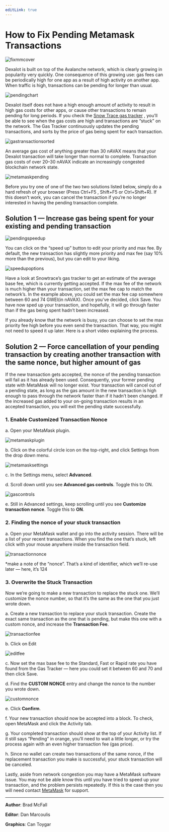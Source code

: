 ```yaml
---
editLink: true
---
```


# How to Fix Pending Metamask Transactions

 ![fixmmcover](/images/recovrmmtxn/fixpendngcvr.png)

 Dexalot is built on top of the Avalanche network, which is clearly growing in popularity very quickly. One consequence of this growing use: gas fees can be periodically high for one app as a result of high activity on another app. When traffic is high, transactions can be pending for longer than usual.

 ![pendingchart](/images/recovrmmtxn/pendngchrt.png)

Dexalot itself does not have a high enough amount of activity to result in high gas costs for other apps, or cause other transactions to remain pending for long periods. If you check the [Snow Trace gas tracker](https://snowtrace.io/gastracker) , you’ll be able to see when the gas costs are high and transactions are “stuck” on the network. The Gas Tracker continuously updates the pending transactions, and sorts by the price of gas being spent for each transaction.

 ![gastransactionsorted](/images/recovrmmtxn/gastxnsortd.png)

An average gas cost of anything greater than 30 nAVAX means that your Dexalot transaction will take longer than normal to complete. Transaction gas costs of over 20–30 nAVAX indicate an increasingly congested blockchain network state.

 ![metamaskpending](/images/recovrmmtxn/mmpending.png)

Before you try one of one of the two two solutions listed below, simply do a hard refresh of your browser (Press Ctrl+F5 , Shift+F5 or Ctrl+Shift+R). If this doesn’t work, you can cancel the transaction if you’re no longer interested in having the pending transaction complete.

## Solution 1 — Increase gas being spent for your existing and pending transaction

![pendingspeedup](/images/recovrmmtxn/pendngspeedup.png)

You can click on the “speed up” button to edit your priority and max fee. By default, the new transaction has slightly more priority and max fee (say 10% more than the previous), but you can edit to your liking.

![speedupoptions](/images/recovrmmtxn/speedpopts.png)

Have a look at Snowtrace’s gas tracker to get an estimate of the average base fee, which is currently getting accepted. If the max fee of the network is much higher than your transaction, set the max fee cap to match the network’s. In the example above, you could set the max fee cap somewhere between 60 and 74 GWEI(in nAVAX). Once you’ve decided, click Save. You have now sped up your transaction, and hopefully, it will go through faster than if the gas being spent hadn’t been increased.

If you already know that the network is busy, you can choose to set the max priority fee high before you even send the transaction. That way, you might not need to speed it up later. Here is a short video explaining the process.

<VidStack src="youtube/gsfJywNxpi4" />

## Solution 2 — Force cancellation of your pending transaction by creating another transaction with the same nonce, but higher amount of gas

If the new transaction gets accepted, the nonce of the pending transaction will fail as it has already been used. Consequently, your former pending state with MetaMask will no longer exist. Your transaction will cancel out of a pending state, as long as the gas amount in the new transaction is high enough to pass through the network faster than if it hadn’t been changed. If the increased gas added to your on-going transaction results in an accepted transaction, you will exit the pending state successfully.

### 1. Enable Customized Transaction Nonce
a. Open your MetaMask plugin.

![metamaskplugin](/images/recovrmmtxn/mmplgin.png)

b. Click on the colorful circle icon on the top-right, and click Settings from the drop down menu.

![metamasksettings](/images/recovrmmtxn/mmstngs.png)

c. In the Settings menu, select **Advanced**.

d. Scroll down until you see **Advanced gas controls**. Toggle this to ON.

![gascontrols](/images/recovrmmtxn/gscntlrs.png)

e. Still in Advanced settings, keep scrolling until you see **Customize transaction nonce**. Toggle this to **ON**.

### 2. Finding the nonce of your stuck transaction
a. Open your MetaMask wallet and go into the activity session. There will be a list of your recent transactions. When you find the one that’s stuck, left click with your mouse anywhere inside the transaction field.

![transactionnonce](/images/recovrmmtxn/txnnonce.png)

*make a note of the “nonce”. That’s a kind of identifier, which we’ll re-use later — here, it’s 124

### 3. Overwrite the Stuck Transaction
Now we’re going to make a new transaction to replace the stuck one. We’ll customize the nonce number, so that it’s the same as the one that you just wrote down.

a. Create a new transaction to replace your stuck transaction. Create the exact same transaction as the one that is pending, but make this one with a custom nonce, and increase the **Transaction Fee**.

![transactionfee](/images/recovrmmtxn/txnfee.png)

b. Click on Edit

![editfee](/images/recovrmmtxn/edtfee.png)

c. Now set the max base fee to the Standard, Fast or Rapid rate you have found from the Gas Tracker — here you could set it between 60 and 70 and then click Save.

d. Find the **CUSTOM NONCE** entry and change the nonce to the number you wrote down.

![customnonce](/images/recovrmmtxn/cstmnonce.png)

e. Click **Confirm**.

f. Your new transaction should now be accepted into a block. To check, open MetaMask and click the Activity tab.

g. Your completed transaction should show at the top of your Activity list. If it still says “Pending” in orange, you’ll need to wait a little longer, or try the process again with an even higher transaction fee (gas price).

h. Since no wallet can create two transactions of the same nonce, if the replacement transaction you make is successful, your stuck transaction will be canceled.

Lastly, aside from network congestion you may have a MetaMask software issue. You may not be able know this until you have tried to speed up your transaction, and the problem persists repeatedly. If this is the case then you will need contact [MetaMask](https://metamask.zendesk.com/hc/en-us/requests/new) for support.

---

**Author**: Brad McFall

**Editor**: Dan Marcoulis

**Graphics**: Can Toygar
